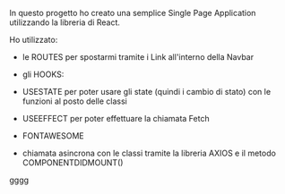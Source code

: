 In questo progetto ho creato una semplice Single Page Application utilizzando la libreria di React. 

Ho utilizzato:

- le ROUTES per spostarmi tramite i Link all'interno della Navbar

- gli HOOKS:
- USESTATE per poter usare gli state (quindi i cambio di stato) con le funzioni al posto delle classi
- USEEFFECT per poter effettuare la chiamata Fetch 

- FONTAWESOME 

- chiamata asincrona con le classi tramite la libreria AXIOS e il metodo COMPONENTDIDMOUNT()

gggg
